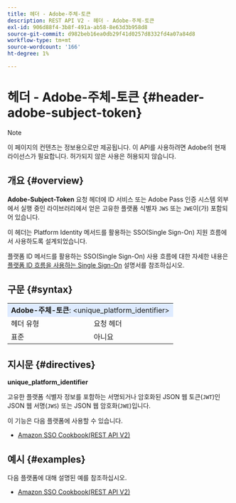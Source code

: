 ```yaml
---
title: 헤더 - Adobe-주체-토큰
description: REST API V2 - 헤더 - Adobe-주체-토큰
exl-id: 906d88f4-3b8f-491a-ab58-8e63d3b958d8
source-git-commit: d982beb16ea0db29f41d0257d8332fd4a07a84d8
workflow-type: tm+mt
source-wordcount: '166'
ht-degree: 1%

---
```


# 헤더 - Adobe-주체-토큰 {#header-adobe-subject-token}

>[!NOTE]
>
> 이 페이지의 컨텐츠는 정보용으로만 제공됩니다. 이 API를 사용하려면 Adobe의 현재 라이선스가 필요합니다. 허가되지 않은 사용은 허용되지 않습니다.

## 개요 {#overview}

<b>Adobe-Subject-Token</b> 요청 헤더에 ID 서비스 또는 Adobe Pass 인증 시스템 외부에서 실행 중인 라이브러리에서 얻은 고유한 플랫폼 식별자 `JWS` 또는 `JWE`이(가) 포함되어 있습니다.

이 헤더는 Platform Identity 메서드를 활용하는 SSO(Single Sign-On) 지원 흐름에서 사용하도록 설계되었습니다.

플랫폼 ID 메서드를 활용하는 SSO(Single Sign-On) 사용 흐름에 대한 자세한 내용은 [플랫폼 ID 흐름을 사용하는 Single Sign-On](../../flows/single-sign-on-access-flows/rest-api-v2-single-sign-on-platform-identity-flows.md) 설명서를 참조하십시오.

## 구문 {#syntax}

<table>
   <tr>
      <td style="background-color: #DEEBFF;" colspan="2"><b>Adobe-주체-토큰</b>: &lt;unique_platform_identifier&gt;</td>
   </tr>
   <tr>
      <td>헤더 유형</td>
      <td>요청 헤더</td>
   </tr>
   <tr>
      <td>표준</td>
      <td>아니요</td>
   </tr>
</table>

## 지시문 {#directives}

<b>unique_platform_identifier</b>

고유한 플랫폼 식별자 정보를 포함하는 서명되거나 암호화된 JSON 웹 토큰(`JWT`)인 JSON 웹 서명(`JWS`) 또는 JSON 웹 암호화(`JWE`)입니다.

이 기능은 다음 플랫폼에 사용할 수 있습니다.

* [Amazon SSO Cookbook(REST API V2)](../../../../features-standard/sso-access/platform-sso/amazon-single-sign-on/amazon-sso-cookbook-rest-api-v2.md)

## 예시 {#examples}

다음 플랫폼에 대해 설명된 예를 참조하십시오.

* [Amazon SSO Cookbook(REST API V2)](../../../../features-standard/sso-access/platform-sso/amazon-single-sign-on/amazon-sso-cookbook-rest-api-v2.md)
